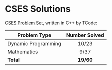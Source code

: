 # CSES Solutions

[CSES Problem Set](https://cses.fi/problemset/), written in C++ by TCode:

| Problem Type          | Number Solved |
|-----------------------|:-------------:|
| Dynamic Programming   |     10/23     |
| Mathematics           |     9/37      |
| **Total**             |   **19/60**   |
